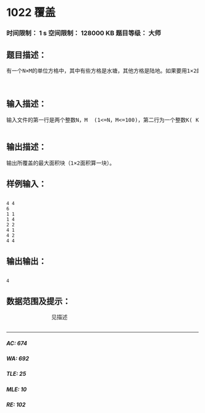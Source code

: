# 1022 覆盖   
### 时间限制： 1 s     空间限制： 128000 KB     题目等级： 大师  
## 题目描述：  

<pre>
有一个N×M的单位方格中，其中有些方格是水塘，其他方格是陆地。如果要用1×2的矩阵区覆盖（覆盖过程不容许有任何部分重叠）这个陆地，那么最多可以覆盖多少陆地面积。
 

</pre>
  
  
## 输入描述：  

<pre>
输入文件的第一行是两个整数N，M  (1<=N，M<=100)，第二行为一个整数K( K<=50)，接下来的K行，每行两个整数X，Y表示K个水塘的行列位置。(1<=X<=N，1<=Y<=M)。
 
</pre>
  
  
## 输出描述：  

<pre>
输出所覆盖的最大面积块（1×2面积算一块）。
</pre>
  
  
## 样例输入：  

<pre><code>
4 4
6
1 1
1 4
2 2
4 1
4 2
4 4
</code></pre>
  
  
## 输出输出：  

<pre><code>
4
</code></pre>
  
  
## 数据范围及提示：  

<pre>
              见描述
            </pre>
  
  
***  

##### AC: 674  
##### WA: 692  
##### TLE: 25  
##### MLE: 10  
##### RE: 102  
